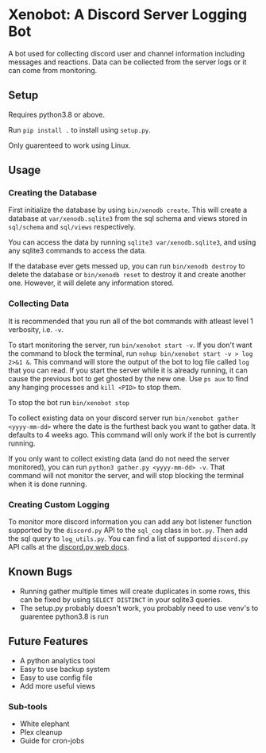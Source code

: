# Xenobot: A Discord Server Logging Bot

A bot used for collecting discord user and channel information including messages and reactions. Data can be collected from the server logs or it can come from monitoring.

## Setup

Requires python3.8 or above.

Run `pip install .` to install using `setup.py`.

Only guarenteed to work using Linux.

## Usage

### Creating the Database

First initialize the database by using `bin/xenodb create`. This will create a database at `var/xenodb.sqlite3` from the sql schema and views stored in `sql/schema` and `sql/views` respectively.

You can access the data by running `sqlite3 var/xenodb.sqlite3`, and using any sqlite3 commands to access the data.

If the database ever gets messed up, you can run `bin/xenodb destroy` to delete the database or `bin/xenodb reset` to destroy it and create another one. However, it will delete any information stored.

### Collecting Data

It is recommended that you run all of the bot commands with atleast level 1 verbosity, i.e. `-v`. 

To start monitoring the server, run `bin/xenobot start -v`. If you don't want the command to block the terminal, run `nohup bin/xenobot start -v > log 2>&1 &`. This command will store the output of the bot to log file called `log` that you can read. If you start the server while it is already running, it can cause the previous bot to get ghosted by the new one. Use `ps aux` to find any hanging processes and `kill <PID>` to stop them. 

To stop the bot run `bin/xenobot stop`

To collect existing data on your discord server run `bin/xenobot gather <yyyy-mm-dd>` where the date is the furthest back you want to gather data. It defaults to 4 weeks ago. This command will only work if the bot is currently running.

If you only want to collect existing data (and do not need the server monitored), you can run `python3 gather.py <yyyy-mm-dd> -v`. That command will not monitor the server, and will stop blocking the terminal when it is done running.

### Creating Custom Logging

To monitor more discord information you can add any bot listener function supported by the `discord.py` API to the `sql_cog` class in `bot.py`. Then add the sql query to `log_utils.py`. You can find a list of supported `discord.py` API calls at the [discord.py web docs](https://discordpy.readthedocs.io/en/latest/api.html#).

## Known Bugs

- Running gather multiple times will create duplicates in some rows, this can be fixed by using `SELECT DISTINCT` in your sqlite3 queries.
- The setup.py probably doesn't work, you probably need to use venv's to
  guarentee python3.8 is run

## Future Features
- A python analytics tool
- Easy to use backup system
- Easy to use config file
- Add more useful views

### Sub-tools
- White elephant
- Plex cleanup
- Guide for cron-jobs

